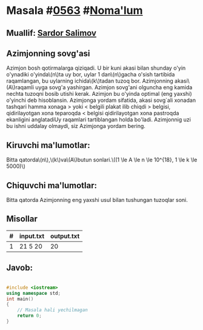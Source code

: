 
<h1>Masala #<a href="https://robocontest.uz/tasks/0563">0563</a> #<a href="https://robocontest.uz/tasks?category=1">Noma'lum</a></h1>
<h2> Muallif: <a href="https://robocontest.uz/profile/ds_forrest">Sardor Salimov</a></h2>
<h2>Azimjonning sovg'asi</h2>
<p>Azimjon bosh qotirmalarga qiziqadi. U bir kuni akasi bilan shunday o'yin o'ynadiki o'yinda\(n\)ta uy bor, uylar 1 dan\(n\)gacha o'sish tartibida raqamlangan, bu uylarning ichida\(k\)tadan tuzoq bor. Azimjonning akasi\(A\)raqamli uyga sovg'a yashirgan. Azimjon sovg'ani olguncha eng kamida nechta tuzoqni bosib utishi kerak. Azimjon bu o'yinda optimal (eng yaxshi) o'yinchi deb hisoblansin.
Azimjonga yordam sifatida, akasi sovg`ali xonadan tashqari hamma xonaga > yoki < belgili plakat ilib chiqdi > belgisi, qidirilayotgan xona teparoqda
< belgisi qidirilayotgan xona pastroqda ekanligini anglatadiUy raqamlari tartiblangan holda bo'ladi. Azimjonnig uzi bu ishni uddalay olmaydi, siz Azimjonga yordam bering.</p>
<h2>Kiruvchi ma'lumotlar:</h2>
<p>Bitta qatorda\(n\),\(k\)va\(A\)butun sonlari.\((1 \le A \le n \le 10^{18}, 1 \le k \le 5000)\)</p>
<h2>Chiquvchi ma'lumotlar:</h2>
<p>Bitta qatorda Azimjonning eng yaxshi usul bilan tushungan tuzoqlar soni.</p>
<h2>Misollar</h2>
<table>
    <thead>
        <tr>
            <th>#</th>
            <th>input.txt</th>
            <th>output.txt</th>
        </tr>
    </thead>
    <tbody>
            <tr>
                <td>1</td>
                <td>21 5 20</td>
                <td>20</td>
            </tr>
    </tbody>
    </table>
    
<h2>Javob:</h2>

######
```cpp
#include <iostream>
using namespace std;
int main()
{
    // Masala hali yechilmagan
    return 0;
}
```
